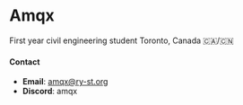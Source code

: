 # Amqx

First year civil engineering student
Toronto, Canada
🇨🇦/🇨🇳

#### Contact
- **Email**: amqx@ry-st.org
- **Discord**: amqx

<!--
- 🔭 I’m currently working on ...
- 🌱 I’m currently learning ...
- 👯 I’m looking to collaborate on ...
- 🤔 I’m looking for help with ...
- 💬 Ask me about ...
- 📫 How to reach me: ...
- 😄 Pronouns: ...
- ⚡ Fun fact: ...
-->
